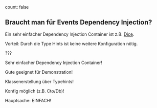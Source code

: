 count: false

## Braucht man für Events Dependency Injection?

Ein sehr einfacher Dependency Injection Container ist z.B. [Dice](https://r.je/dice.html).

Vorteil: Durch die Type Hints ist keine weitere Konfiguration nötig.

???

Sehr einfacher Dependency Injection Container!  

Gute geeignet für Demonstration!  

Klassenerstellung über Typehints!  

Konfig möglich (z.B. Cto/Db)!

Hauptsache: EINFACH!